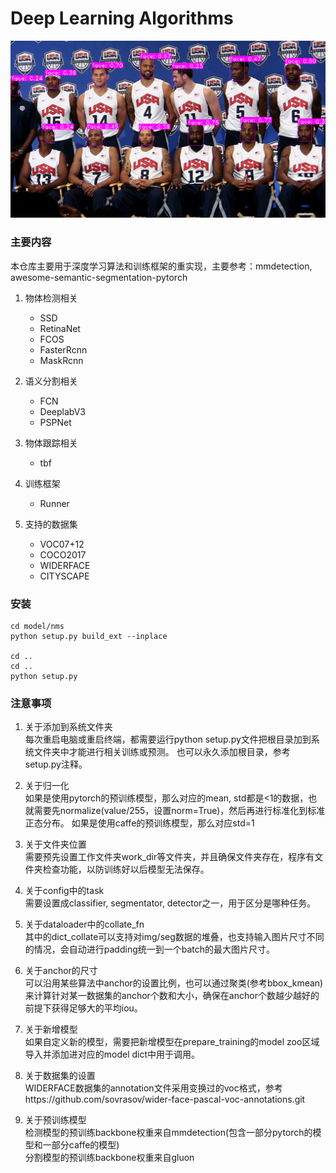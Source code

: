 # Deep Learning Algorithms
<div align=center><img src="https://github.com/ximitiejiang/deep_learning_algorithm/blob/master/test/nba_epoch9.png"/></div>

### 主要内容

本仓库主要用于深度学习算法和训练框架的重实现，主要参考：mmdetection, awesome-semantic-segmentation-pytorch

1. 物体检测相关
    - SSD
    - RetinaNet
    - FCOS
    - FasterRcnn
    - MaskRcnn
    
2. 语义分割相关
    - FCN
    - DeeplabV3
    - PSPNet
    
3. 物体跟踪相关
    - tbf

4. 训练框架
    - Runner
    
5. 支持的数据集
    - VOC07+12
    - COCO2017
    - WIDERFACE
    - CITYSCAPE
    
### 安装

```
cd model/nms
python setup.py build_ext --inplace

cd ..
cd ..
python setup.py
```

### 注意事项

1. 关于添加到系统文件夹
<br>每次重启电脑或重启终端，都需要运行python setup.py文件把根目录加到系统文件夹中才能进行相关训练或预测。
也可以永久添加根目录，参考setup.py注释。

2. 关于归一化
<br>如果是使用pytorch的预训练模型，那么对应的mean, std都是<1的数据，也就需要先normalize(value/255，设置norm=True)，然后再进行标准化到标准正态分布。
如果是使用caffe的预训练模型，那么对应std=1

3. 关于文件夹位置
<br>需要预先设置工作文件夹work_dir等文件夹，并且确保文件夹存在，程序有文件夹检查功能，以防训练好以后模型无法保存。

4. 关于config中的task
<br>需要设置成classifier, segmentator, detector之一，用于区分是哪种任务。

5. 关于dataloader中的collate_fn
<br>其中的dict_collate可以支持对img/seg数据的堆叠，也支持输入图片尺寸不同的情况，会自动进行padding统一到一个batch的最大图片尺寸。

6. 关于anchor的尺寸
<br>可以沿用某些算法中anchor的设置比例，也可以通过聚类(参考bbox_kmean)来计算针对某一数据集的anchor个数和大小，确保在anchor个数越少越好的前提下获得足够大的平均iou。

7. 关于新增模型
<br>如果自定义新的模型，需要把新增模型在prepare_training的model zoo区域导入并添加进对应的model dict中用于调用。

8. 关于数据集的设置
<br>WIDERFACE数据集的annotation文件采用变换过的voc格式，参考https://github.com/sovrasov/wider-face-pascal-voc-annotations.git

9. 关于预训练模型
<br>检测模型的预训练backbone权重来自mmdetection(包含一部分pytorch的模型和一部分caffe的模型)
<br>分割模型的预训练backbone权重来自gluon
